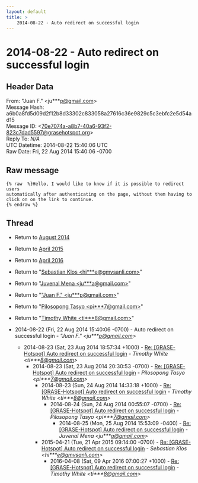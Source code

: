 ```yaml
---
layout: default
title: >
    2014-08-22 - Auto redirect on successful login
---
```


# 2014-08-22 - Auto redirect on successful login

## Header Data

From: "Juan F." \<ju***p@gmail.com\><br>
Message Hash: a6b0a8fd5d09d2f12b8d33302c833058a27616c36e9829c5c3ebfc2e5d54ad15<br>
Message ID: \<70e7074a-a8b7-40a6-93f2-823c7dad5597@grasehotspot.org\><br>
Reply To: _N/A_<br>
UTC Datetime: 2014-08-22 15:40:06 UTC<br>
Raw Date: Fri, 22 Aug 2014 15:40:06 -0700<br>

## Raw message

```
{% raw  %}Hello, I would like to know if it is possible to redirect users 
automatically after authenticating on the page, without them having to 
click on on the link to continue.
{% endraw %}
```

## Thread

+ Return to [August 2014](/archive/2014/08)
+ Return to [April 2015](/archive/2015/04)
+ Return to [April 2016](/archive/2016/04)

+ Return to "[Sebastian Klos <hi***e<span>@</span>gmvsanli.com>](/authors/hi___e_at_gmvsanli_com)"
+ Return to "[Juvenal Mena <ju***a<span>@</span>gmail.com>](/authors/ju___a_at_gmail_com)"
+ Return to "["Juan F." <ju***p<span>@</span>gmail.com>](/authors/ju___p_at_gmail_com)"
+ Return to "[Pilosopong Tasyo <pi***7<span>@</span>gmail.com>](/authors/pi___7_at_gmail_com)"
+ Return to "[Timothy White <ti***8<span>@</span>gmail.com>](/authors/ti___8_at_gmail_com)"

+ 2014-08-22 (Fri, 22 Aug 2014 15:40:06 -0700) - Auto redirect on successful login - _"Juan F." \<ju***p@gmail.com\>_
  + 2014-08-23 (Sat, 23 Aug 2014 18:57:34 +1000) - [Re: [GRASE-Hotspot] Auto redirect on successful login](/archive/2014/08/16b695ad089e96c6919d25821f94d9a6cf67c9a652dcd69c27a73e7a75e1d84a) - _Timothy White \<ti***8@gmail.com\>_
    + 2014-08-23 (Sat, 23 Aug 2014 20:30:53 -0700) - [Re: [GRASE-Hotspot] Auto redirect on successful login](/archive/2014/08/fe032c35abdb8c60d59e669bfbc2af96217b50b956688f6af562a05b461b8efd) - _Pilosopong Tasyo \<pi***7@gmail.com\>_
      + 2014-08-23 (Sun, 24 Aug 2014 14:33:18 +1000) - [Re: [GRASE-Hotspot] Auto redirect on successful login](/archive/2014/08/11aaf64e5d72ed02161053717d90d8dd616642079277c5b926002d1d6e6e12b6) - _Timothy White \<ti***8@gmail.com\>_
        + 2014-08-24 (Sun, 24 Aug 2014 00:55:07 -0700) - [Re: [GRASE-Hotspot] Auto redirect on successful login](/archive/2014/08/3d41dafd1b83bd5ee7add1509e0973e5d659ce16cc5cc4a2b6c6ac4d62831a46) - _Pilosopong Tasyo \<pi***7@gmail.com\>_
          + 2014-08-25 (Mon, 25 Aug 2014 15:53:09 -0400) - [Re: [GRASE-Hotspot] Auto redirect on successful login](/archive/2014/08/66f580cffef8b13eb2355c2a259742eb1f1f9e2b7ae0ea6054e0587eeaaa0054) - _Juvenal Mena \<ju***a@gmail.com\>_
      + 2015-04-21 (Tue, 21 Apr 2015 09:14:00 -0700) - [Re: [GRASE-Hotspot] Auto redirect on successful login](/archive/2015/04/d0a37664f4feca476aa9ad7537a0eaf07a29bf44f98a752740296e7802ffa12f) - _Sebastian Klos \<hi***e@gmvsanli.com\>_
        + 2016-04-08 (Sat, 09 Apr 2016 07:00:27 +1000) - [Re: [GRASE-Hotspot] Auto redirect on successful login](/archive/2016/04/fbecadc3e450c841ee2d442715c8962663ad20ee76a685dcd2294a839309e27f) - _Timothy White \<ti***8@gmail.com\>_

